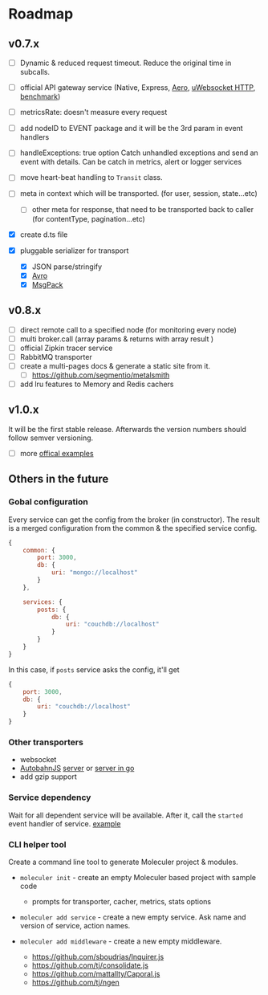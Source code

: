 # Roadmap

## v0.7.x
- [ ] Dynamic & reduced request timeout. Reduce the original time in subcalls.
- [ ] official API gateway service (Native, Express, [Aero](https://github.com/aerojs/aero), [uWebsocket HTTP](https://github.com/uWebSockets/uWebSockets/blob/master/nodejs/http_sillybenchmark.js), [benchmark](https://github.com/blitzprog/webserver-benchmarks))

- [ ] metricsRate: doesn't measure every request
- [ ] add nodeID to EVENT package and it will be the 3rd param in event handlers

- [ ] handleExceptions: true option
	Catch unhandled exceptions and send an event with details. Can be catch in metrics, alert or logger services

- [ ] move heart-beat handling to `Transit` class.

- [ ] meta in context which will be transported. (for user, session, state...etc)
	- [ ] other meta for response, that need to be transported back to caller (for contentType, pagination...etc)

- [x] create d.ts file

- [x] pluggable serializer for transport
	- [x] JSON parse/stringify
	- [x] [Avro](https://github.com/mtth/avsc)
    - [x] [MsgPack](https://github.com/mcollina/msgpack5)

## v0.8.x
- [ ] direct remote call to a specified node (for monitoring every node)
- [ ] multi broker.call (array params & returns with array result )
- [ ] official Zipkin tracer service
- [ ] RabbitMQ transporter
- [ ] create a multi-pages docs & generate a static site from it.
	- [ ] https://github.com/segmentio/metalsmith
- [ ] add lru features to Memory and Redis cachers

## v1.0.x
It will be the first stable release. Afterwards the version numbers should follow semver versioning.

- [ ] more [offical examples](https://github.com/ice-services/moleculer-examples)

## Others in the future

### Gobal configuration
Every service can get the config from the broker (in constructor).
The result is a merged configuration from the common & the specified service config.
```js
{
	common: {
		port: 3000,
		db: {
			uri: "mongo://localhost"
		}
	},

	services: {
		posts: {
			db: {
				uri: "couchdb://localhost"
			}
		}
	}
}
```
In this case, if `posts` service asks the config, it'll get 
```js
{
	port: 3000,
	db: {
		uri: "couchdb://localhost"
	}
}
```

### Other transporters
- websocket
- [AutobahnJS](http://autobahn.ws/js/) [server](https://github.com/Orange-OpenSource/wamp.rt) or [server in go](https://github.com/jcelliott/turnpike)
- add gzip support

### Service dependency
Wait for all dependent service will be available. After it, call the `started` event handler of service.
[example](http://www.slideshare.net/adriancockcroft/microservices-whats-missing-oreilly-software-architecture-new-york#24)

### CLI helper tool
Create a command line tool to generate Moleculer project & modules.

* `moleculer init` - create an empty Moleculer based project with sample code
	* prompts for transporter, cacher, metrics, stats options
* `moleculer add service` - create a new empty service. Ask name and version of service, action names.

* `moleculer add middleware` - create a new empty middleware.

	- https://github.com/sboudrias/Inquirer.js
	- https://github.com/tj/consolidate.js
	- https://github.com/mattallty/Caporal.js
	- https://github.com/tj/ngen 

